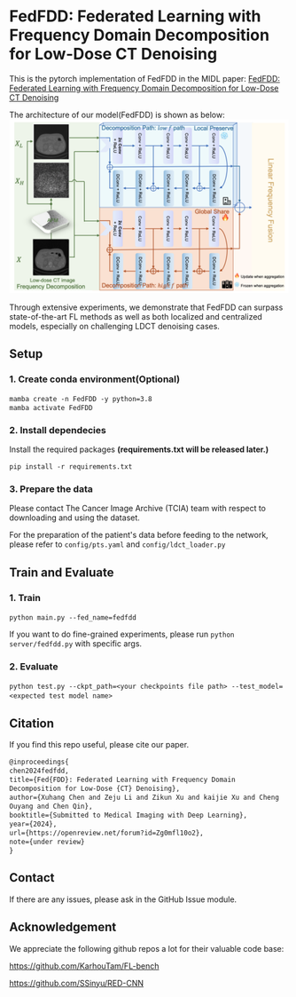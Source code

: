 # FedFDD: Federated Learning with Frequency Domain Decomposition for Low-Dose CT Denoising

This is the pytorch implementation of FedFDD in the MIDL paper: [FedFDD: Federated Learning with Frequency Domain Decomposition for Low-Dose CT Denoising](https://openreview.net/pdf?id=Zg0mfl10o2)

The architecture of our model(FedFDD) is shown as below:
![Alt text](imgs/architecture.png)

Through extensive experiments, we demonstrate that FedFDD can surpass state-of-the-art FL methods as well as both localized and centralized models, especially on challenging LDCT denoising cases.

## Setup

### 1. Create conda environment(Optional)
```
mamba create -n FedFDD -y python=3.8 
mamba activate FedFDD
```

### 2. Install dependecies
Install the required packages **(requirements.txt will be released later.)**
```
pip install -r requirements.txt
```

### 3. Prepare the data
Please contact The Cancer Image Archive (TCIA) team with respect to downloading and using the dataset.

For the preparation of the patient's data before feeding to the network, please refer to `config/pts.yaml` and `config/ldct_loader.py`


## Train and Evaluate

### 1. Train

`python main.py --fed_name=fedfdd`

If you want to do fine-grained experiments, please run `python server/fedfdd.py` with specific args.

### 2. Evaluate

`python test.py --ckpt_path=<your checkpoints file path> --test_model=<expected test model name> `



## Citation

If you find this repo useful, please cite our paper. 
```
@inproceedings{
chen2024fedfdd,
title={Fed{FDD}: Federated Learning with Frequency Domain Decomposition for Low-Dose {CT} Denoising},
author={Xuhang Chen and Zeju Li and Zikun Xu and kaijie Xu and Cheng Ouyang and Chen Qin},
booktitle={Submitted to Medical Imaging with Deep Learning},
year={2024},
url={https://openreview.net/forum?id=Zg0mfl10o2},
note={under review}
}
```

## Contact

If there are any issues, please ask in the GitHub Issue module.

## Acknowledgement

We appreciate the following github repos a lot for their valuable code base:

https://github.com/KarhouTam/FL-bench

https://github.com/SSinyu/RED-CNN
